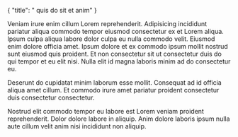 {
  "title": " quis do sit et anim"
}

Veniam irure enim cillum Lorem reprehenderit. Adipisicing incididunt pariatur aliqua commodo tempor eiusmod consectetur ex et Lorem aliqua. Ipsum culpa aliqua labore dolor culpa eu nulla commodo velit. Eiusmod enim dolore officia amet. Ipsum dolore et ex commodo ipsum mollit nostrud sunt eiusmod quis proident. Et non consectetur sit ut consectetur duis do qui tempor et eu elit nisi. Nulla elit id magna laboris minim ad do consectetur eu.

Deserunt do cupidatat minim laborum esse mollit. Consequat ad id officia aliqua amet cillum. Et commodo irure amet pariatur proident consectetur duis consectetur consectetur.

Nostrud elit commodo tempor eu labore est Lorem veniam proident reprehenderit. Dolor dolore labore in aliquip. Anim dolore laboris ipsum nulla aute cillum velit anim nisi incididunt non aliquip.